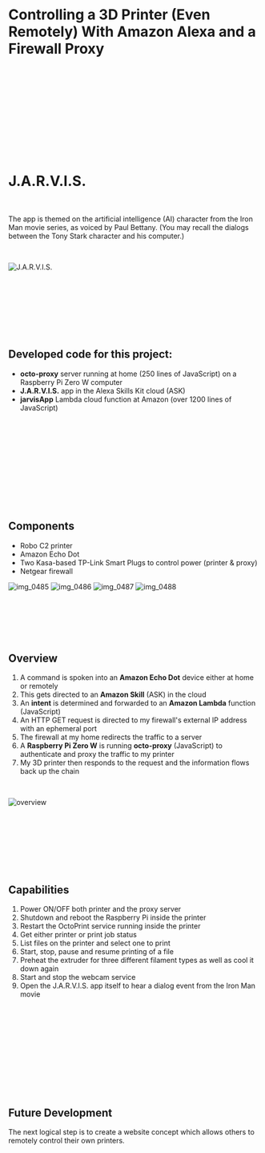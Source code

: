 # Controlling a 3D Printer (Even Remotely) With Amazon Alexa and a Firewall Proxy

&nbsp;

&nbsp;

&nbsp;

&nbsp;

&nbsp;

&nbsp;

# J.A.R.V.I.S.

&nbsp;

The app is themed on the artificial intelligence (AI) character from the Iron Man movie series, as voiced by Paul Bettany. (You may recall the dialogs between the Tony Stark character and his computer.)

&nbsp;

![J.A.R.V.I.S.](https://outsourcedguru.files.wordpress.com/2017/08/jarvis.jpg?w=739)

&nbsp;

&nbsp;

&nbsp;

&nbsp;

## Developed code for this project:
* **octo-proxy** server running at home (250 lines of JavaScript) on a Raspberry Pi Zero W computer
* **J.A.R.V.I.S.** app in the Alexa Skills Kit cloud (ASK)
* **jarvisApp** Lambda cloud function at Amazon (over 1200 lines of JavaScript)

&nbsp;

&nbsp;

&nbsp;

&nbsp;

&nbsp;

&nbsp;

## Components
* Robo C2 printer
* Amazon Echo Dot
* Two Kasa-based TP-Link Smart Plugs to control power (printer & proxy)
* Netgear firewall

![img_0485](https://user-images.githubusercontent.com/15971213/38272991-b765cb66-373f-11e8-93fa-bbf141b112c5.png)
![img_0486](https://user-images.githubusercontent.com/15971213/38273068-df05fb78-373f-11e8-9657-27dff65155ad.png)
![img_0487](https://user-images.githubusercontent.com/15971213/38273095-f8474722-373f-11e8-85d3-1f15b549142f.png)
![img_0488](https://user-images.githubusercontent.com/15971213/38273124-090f55fe-3740-11e8-9dc5-0f473ec19c77.png)

&nbsp;

&nbsp;

&nbsp;

## Overview
1. A command is spoken into an **Amazon Echo Dot** device either at home or remotely
2. This gets directed to an **Amazon Skill** (ASK) in the cloud
3. An **intent** is determined and forwarded to an **Amazon Lambda** function (JavaScript)
4. An HTTP GET request is directed to my firewall's external IP address with an ephemeral port
5. The firewall at my home redirects the traffic to a server
6. A **Raspberry Pi Zero W** is running **octo-proxy** (JavaScript) to authenticate and proxy the traffic to my printer
7. My 3D printer then responds to the request and the information flows back up the chain

&nbsp;

![overview](https://user-images.githubusercontent.com/15971213/38169486-e1d25ab2-351f-11e8-9e00-cd97f4c292c6.png)

&nbsp;

&nbsp;

&nbsp;

&nbsp;

## Capabilities
1. Power ON/OFF both printer and the proxy server
2. Shutdown and reboot the Raspberry Pi inside the printer
3. Restart the OctoPrint service running inside the printer
4. Get either printer or print job status
5. List files on the printer and select one to print
6. Start, stop, pause and resume printing of a file
7. Preheat the extruder for three different filament types as well as cool it down again
8. Start and stop the webcam service
9. Open the J.A.R.V.I.S. app itself to hear a dialog event from the Iron Man movie

&nbsp;

&nbsp;

&nbsp;

&nbsp;

&nbsp;

&nbsp;

## Future Development

The next logical step is to create a website concept which allows others to remotely control their own printers.

&nbsp;

&nbsp;

&nbsp;

&nbsp;
